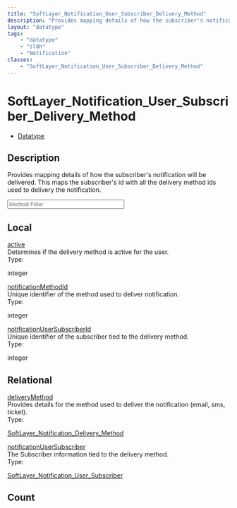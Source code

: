```yaml
---
title: "SoftLayer_Notification_User_Subscriber_Delivery_Method"
description: "Provides mapping details of how the subscriber's notification will be delivered.  This maps the subscriber's id with all... "
layout: "datatype"
tags:
    - "datatype"
    - "sldn"
    - "Notification"
classes:
    - "SoftLayer_Notification_User_Subscriber_Delivery_Method"
---
```


# SoftLayer_Notification_User_Subscriber_Delivery_Method
<div id='service-datatype'>
    <ul id='sldn-reference-tabs'>
        <li id='datatype'> <a href='/reference/datatypes/SoftLayer_Notification_User_Subscriber_Delivery_Method' >Datatype</a></li>
    </ul>
</div>

## Description 
Provides mapping details of how the subscriber's notification will be delivered.  This maps the subscriber's id with all the delivery method ids used to delivery the notification. 





<!-- Service Filer BEGIN -->
<div class="view-filters">
        <div class="clearfix">
            <div class="search-input-box">
                <input placeholder="Method Filter" onkeyup="titleSearch(inputId='prop-input', divId='properties', elementClass='prop-row')" 
                    type="text" id="prop-input" value="" size="30" maxlength="128" class="form-text">
            </div>
        </div>
</div>
<!-- Service Filer END -->

<div id="properties" class="content">
    <div id="localProperties" class="prop-content" >
        <h2>Local</h2>
                <div class='prop-row views-row'>
            <span class='views-field-title'>
                <a href="#active" name=active>active</a>
            </span>
            <div class='views-field-body'>Determines if the delivery method is active for the user.  </div>
            <span class="type-label">Type:</span> 
            <div class='type-content'>
                <p>integer</p>
            </div>
        </div>
                <div class='prop-row views-row'>
            <span class='views-field-title'>
                <a href="#notificationMethodId" name=notificationMethodId>notificationMethodId</a>
            </span>
            <div class='views-field-body'>Unique identifier of the method used to deliver notification.  </div>
            <span class="type-label">Type:</span> 
            <div class='type-content'>
                <p>integer</p>
            </div>
        </div>
                <div class='prop-row views-row'>
            <span class='views-field-title'>
                <a href="#notificationUserSubscriberId" name=notificationUserSubscriberId>notificationUserSubscriberId</a>
            </span>
            <div class='views-field-body'>Unique identifier of the subscriber tied to the delivery method.  </div>
            <span class="type-label">Type:</span> 
            <div class='type-content'>
                <p>integer</p>
            </div>
        </div>
            </div>
        <div id="relationalProperties"  class="prop-content" >
        <h2>Relational</h2>
                <div class='prop-row views-row'>
            <span class='views-field-title'>
                <a href="#deliveryMethod" name=deliveryMethod>deliveryMethod</a>
            </span>
            <div class='views-field-body'>Provides details for the method used to deliver the notification (email, sms, ticket). </div>
            <span class="type-label">Type:</span> 
            <div class='type-content'>
                <p><a href='/reference/datatypes/SoftLayer_Notification_Delivery_Method'>SoftLayer_Notification_Delivery_Method </a></p>
            </div>
        </div>
                <div class='prop-row views-row'>
            <span class='views-field-title'>
                <a href="#notificationUserSubscriber" name=notificationUserSubscriber>notificationUserSubscriber</a>
            </span>
            <div class='views-field-body'>The Subscriber information tied to the delivery method. </div>
            <span class="type-label">Type:</span> 
            <div class='type-content'>
                <p><a href='/reference/datatypes/SoftLayer_Notification_User_Subscriber'>SoftLayer_Notification_User_Subscriber </a></p>
            </div>
        </div>
                <h2>Count</h2>
            </div>
</div>


